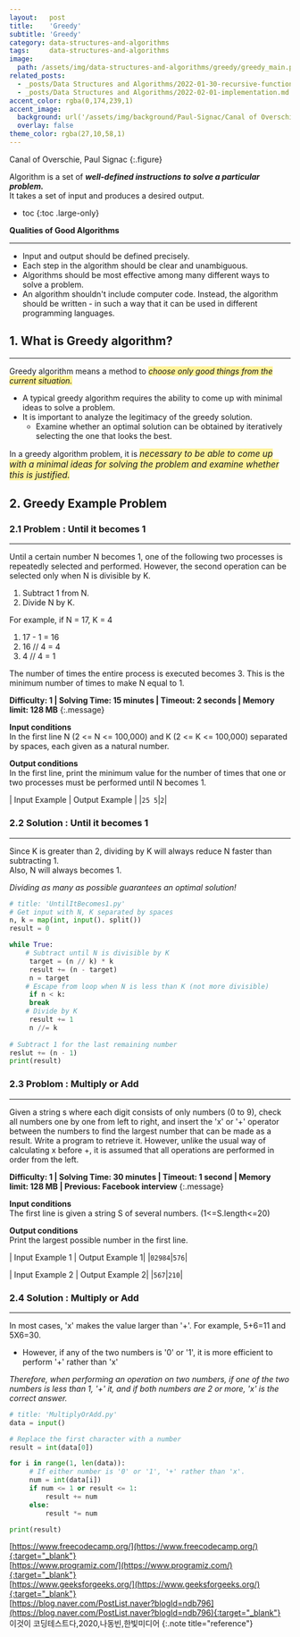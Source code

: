 ```yaml
---
layout:   post
title:    'Greedy'
subtitle: 'Greedy'
category: data-structures-and-algorithms
tags:     data-structures-and-algorithms
image: 
  path: /assets/img/data-structures-and-algorithms/greedy/greedy_main.png
related_posts: 
  - _posts/Data Structures and Algorithms/2022-01-30-recursive-function.md
  - _posts/Data Structures and Algorithms/2022-02-01-implementation.md
accent_color: rgba(0,174,239,1)
accent_image: 
  background: url('/assets/img/background/Paul-Signac/Canal of Overschie, Paul Signac.jpg') center/cover 
  overlay: false
theme_color: rgba(27,10,58,1)
---
```

Canal of Overschie, Paul Signac
{:.figure}

Algorithm is a set of <span style='font-size:1em'>***well-defined instructions to solve a particular problem.***</span> <br/>
It takes a set of input and produces a desired output. 

* toc
{:toc .large-only}

**Qualities of Good Algorithms**

---
- Input and output should be defined precisely.
- Each step in the algorithm should be clear and unambiguous.
- Algorithms should be most effective among many different ways to solve a problem.
- An algorithm shouldn't include computer code. Instead, the algorithm should be written - in such a way that it can be used in different programming languages.

## 1. What is Greedy algorithm?
---

Greedy algorithm means a method to <span style='background-color: #FFF39B;'>*choose only good things from the current situation.*</span>

- A typical greedy algorithm requires the ability to come up with minimal ideas to solve a problem.
- It is important to analyze the legitimacy of the greedy solution.
  - Examine whether an optimal solution can be obtained by iteratively selecting the one that looks the best.

In a greedy algorithm problem,  it is <span style='background-color: #FFF39B; font-size:1.1em'>*necessary to be able to come up with a minimal ideas for solving the problem and examine whether this is justified.*</span>

## 2. Greedy Example Problem  

### 2.1 Problem : Until it becomes 1 
---

Until a certain number N becomes 1, one of the following two processes is repeatedly selected and performed. However, the second operation can be selected only when N is divisible by K. 

1. Subtract 1 from N. 
2. Divide N by K. 

For example, if N = 17, K = 4 <br/> 
1) 17 - 1 = 16  <br/> 
2) 16 // 4 = 4 <br/> 
3) 4 // 4 = 1 

The number of times the entire process is executed becomes 3. This is the minimum number of times to make N equal to 1.

**Difficulty: 1 \| Solving Time: 15 minutes \| Timeout: 2 seconds \| Memory limit: 128 MB**
{:.message}

**Input conditions** <br/>
In the first line N (2 <= N <= 100,000) and K (2 <= K <= 100,000) separated by spaces, each given as a natural number.

**Output conditions** <br/>
In the first line, print the minimum value for the number of times that one or two processes must be performed until N becomes 1.

| Input Example | Output Example |
|`25 5`|`2`|

### 2.2 Solution : Until it becomes 1
---

Since K is greater than 2, dividing by K will always reduce N faster than subtracting 1. <br/>
Also, N will always becomes 1. 

*Dividing as many as possible guarantees an optimal solution!*

~~~py
# title: 'UntilItBecomes1.py'
# Get input with N, K separated by spaces
n, k = map(int, input(). split())
result = 0

while True:
    # Subtract until N is divisible by K
     target = (n // k) * k
     result += (n - target)
     n = target
    # Escape from loop when N is less than K (not more divisible)
     if n < k:
     break
    # Divide by K
     result += 1
     n //= k
 
# Subtract 1 for the last remaining number
reslut += (n - 1)
print(result)
~~~

### 2.3 Problom : Multiply or Add 
---

Given a string s where each digit consists of only numbers (0 to 9), check all numbers one by one from left to right, and insert the 'x' or '+' operator between the numbers to find the largest number that can be made as a result. Write a program to retrieve it. 
However, unlike the usual way of calculating x before +, it is assumed that all operations are performed in order from the left.


**Difficulty: 1 \| Solving Time: 30 minutes \| Timeout: 1 second \| Memory limit: 128 MB \| Previous: Facebook interview**
{:.message}

**Input conditions** <br/>
The first line is given a string S of several numbers. (1<=S.length<=20)

**Output conditions** <br/>
Print the largest possible number in the first line.

| Input Example 1 | Output Example 1|
|`02984`|`576`|

| Input Example 2 | Output Example 2|
|`567`|`210`|

### 2.4 Solution : Multiply or Add 
---

In most cases, 'x' makes the value larger than '+'. For example, 5+6=11 and 5X6=30.
- However, if any of the two numbers is '0' or '1', it is more efficient to perform '+' rather than 'x'

*Therefore, when performing an operation on two numbers, if one of the two numbers is less than 1, '+' it, and if both numbers are 2 or more, 'x' is the correct answer.*

~~~py
# title: 'MultiplyOrAdd.py'
data = input()

# Replace the first character with a number
result = int(data[0])

for i in range(1, len(data)):
     # If either number is '0' or '1', '+' rather than 'x'.
     num = int(data[i])
     if num <= 1 or result <= 1:
         result += num
     else:
         result *= num

print(result)
~~~




<!-- Back to [Fundamentals of Data Structures](_posts/Data Structures and Algorithms/Data Structures/2022-01-31-fundamentals-of-data-structures.md){:.heading.flip-title}
{:.read-more}  -->

[https://www.freecodecamp.org/](https://www.freecodecamp.org/){:target="_blank"}<br/>
[https://www.programiz.com/](https://www.programiz.com/){:target="_blank"}<br/>
[https://www.geeksforgeeks.org/](https://www.geeksforgeeks.org/){:target="_blank"}<br/>
[https://blog.naver.com/PostList.naver?blogId=ndb796](https://blog.naver.com/PostList.naver?blogId=ndb796){:target="_blank"}<br/>
이것이 코딩테스트다,2020,나동빈,한빛미디어
{:.note title="reference"}